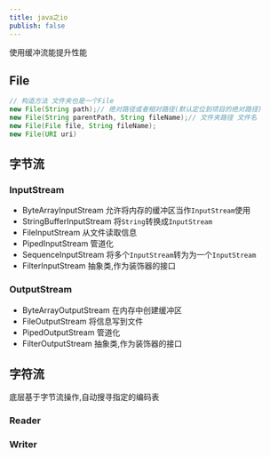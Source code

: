 ```yaml
---
title: java之io
publish: false
---
```


使用缓冲流能提升性能

## File

```java
// 构造方法 文件夹也是一个File
new File(String path);// 绝对路径或者相对路径(默认定位到项目的绝对路径)
new File(String parentPath, String fileName);// 文件夹路径 文件名
new File(File file, String fileName);
new File(URI uri)
```

## 字节流

### InputStream

- ByteArrayInputStream  允许将内存的缓冲区当作`InputStream`使用
- StringBufferInputStream  将`String`转换成`InputStream`
- FileInputStream  从文件读取信息
- PipedInputStream  管道化
- SequenceInputStream  将多个`InputStream`转为为一个`InputStream`
- FilterInputStream  抽象类,作为装饰器的接口

### OutputStream

- ByteArrayOutputStream 在内存中创建缓冲区
- FileOutputStream 将信息写到文件
- PipedOutputStream 管道化
- FilterOutputStream 抽象类,作为装饰器的接口

## 字符流

底层基于字节流操作,自动搜寻指定的编码表

### Reader

### Writer